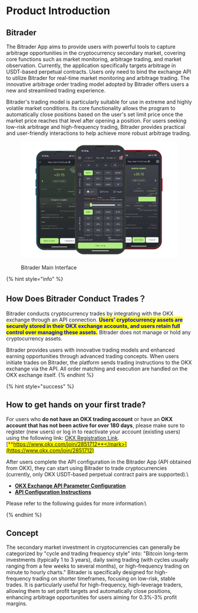 # Product Introduction

## Bitrader

The Bitrader App aims to provide users with powerful tools to capture arbitrage opportunities in the cryptocurrency secondary market, covering core functions such as market monitoring, arbitrage trading, and market observation. Currently, the application specifically targets arbitrage in USDT-based perpetual contracts. Users only need to bind the exchange API to utilize Bitrader for real-time market monitoring and arbitrage trading. The innovative arbitrage order trading model adopted by Bitrader offers users a new and streamlined trading experience.

Bitrader's trading model is particularly suitable for use in extreme and highly volatile market conditions. Its core functionality allows the program to automatically close positions based on the user's set limit price once the market price reaches that level after opening a position. For users seeking low-risk arbitrage and high-frequency trading, Bitrader provides practical and user-friendly interactions to help achieve more robust arbitrage trading.

<figure><img src=".gitbook/assets/Group 47322.png" alt=""><figcaption><p>Bitrader Main Interface</p></figcaption></figure>

{% hint style="info" %}
## How Does Bitrader Conduct Trades？

Bitrader conducts cryptocurrency trades by integrating with the OKX exchange through an API connection. <mark style="color:blue;">**Users’ cryptocurrency assets are securely stored in their OKX exchange accounts, and users retain full control over managing these assets.**</mark> Bitrader does not manage or hold any cryptocurrency assets.

Bitrader provides users with innovative trading models and enhanced earning opportunities through advanced trading concepts. When users initiate trades on Bitrader, the platform sends trading instructions to the OKX exchange via the API. All order matching and execution are handled on the OKX exchange itself.
{% endhint %}

{% hint style="success" %}
## How to get hands on your first trade?

For users who **do not have an OKX trading account** or have an **OKX account that has not been active for over 180 days**, please make sure to register (new users) or log in to reactivate your account (existing users) using the following link: [OKX Registration Link](https://www.okx.com/join/2851712).[<mark style="color:red;">**https://www.okx.com/join/2851712**</mark>](https://www.okx.com/join/2851712)



After users complete the API configuration in the Bitrader App (API obtained from OKX), they can start using Bitrader to trade cryptocurrencies (currently, only OKX USDT-based perpetual contract pairs are supported).\


* [**OKX Exchange API Parameter Configuration**](bitrader-user-guide/api-setting/api1.md)
* [**API Configuration Instructions**](bitrader-user-guide/api-setting/)

Please refer to the following guides for more information:\

{% endhint %}

## Concept

The secondary market investment in cryptocurrencies can generally be categorized by "cycle and trading frequency style" into: "Bitcoin long-term investments (typically 1 to 3 years), daily swing trading (with cycles usually ranging from a few weeks to several months), or high-frequency trading on minute to hourly charts." Bitrader is specifically designed for high-frequency trading on shorter timeframes, focusing on low-risk, stable trades. It is particularly useful for high-frequency, high-leverage traders, allowing them to set profit targets and automatically close positions, enhancing arbitrage opportunities for users aiming for 0.3%-3% profit margins.

